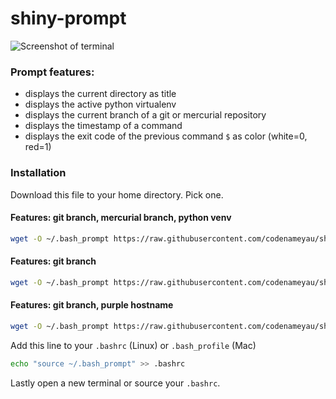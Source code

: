 shiny-prompt
============

![Screenshot of terminal](https://user-images.githubusercontent.com/3826772/67151641-f0c57780-f296-11e9-8ce4-0a19f5ce598d.png)

### Prompt features:
- displays the current directory as title
- displays the active python virtualenv
- displays the current branch of a git or mercurial repository
- displays the timestamp of a command
- displays the exit code of the previous command `$` as color (white=0, red=1)

### Installation

Download this file to your home directory. Pick one.

#### Features: git branch, mercurial branch, python venv
```bash
wget -O ~/.bash_prompt https://raw.githubusercontent.com/codenameyau/shiny-prompt/master/src/.bash_prompt
```

#### Features: git branch
```bash
wget -O ~/.bash_prompt https://raw.githubusercontent.com/codenameyau/shiny-prompt/master/src/.bash_prompt--git-only
```

#### Features: git branch, purple hostname
```bash
wget -O ~/.bash_prompt https://raw.githubusercontent.com/codenameyau/shiny-prompt/master/src/.bash_prompt--git-only-ssh
```

Add this line to your `.bashrc` (Linux) or `.bash_profile` (Mac)
```bash
echo "source ~/.bash_prompt" >> .bashrc
```

Lastly open a new terminal or source your `.bashrc`.
